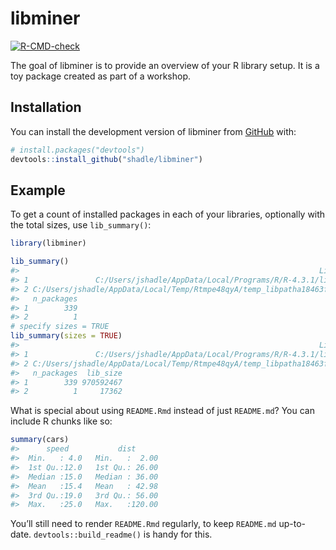 
<!-- README.md is generated from README.Rmd. Please edit that file -->

# libminer

<!-- badges: start -->

[![R-CMD-check](https://github.com/shadle/libminer/actions/workflows/R-CMD-check.yaml/badge.svg)](https://github.com/shadle/libminer/actions/workflows/R-CMD-check.yaml)
<!-- badges: end -->

The goal of libminer is to provide an overview of your R library setup.
It is a toy package created as part of a workshop.

## Installation

You can install the development version of libminer from
[GitHub](https://github.com/) with:

``` r
# install.packages("devtools")
devtools::install_github("shadle/libminer")
```

## Example

To get a count of installed packages in each of your libraries,
optionally with the total sizes, use `lib_summary()`:

``` r
library(libminer)

lib_summary()
#>                                                                   Library
#> 1               C:/Users/jshadle/AppData/Local/Programs/R/R-4.3.1/library
#> 2 C:/Users/jshadle/AppData/Local/Temp/Rtmpe48qyA/temp_libpatha18463fe4afa
#>   n_packages
#> 1        339
#> 2          1
# specify sizes = TRUE
lib_summary(sizes = TRUE)
#>                                                                   Library
#> 1               C:/Users/jshadle/AppData/Local/Programs/R/R-4.3.1/library
#> 2 C:/Users/jshadle/AppData/Local/Temp/Rtmpe48qyA/temp_libpatha18463fe4afa
#>   n_packages  lib_size
#> 1        339 970592467
#> 2          1     17362
```

What is special about using `README.Rmd` instead of just `README.md`?
You can include R chunks like so:

``` r
summary(cars)
#>      speed           dist       
#>  Min.   : 4.0   Min.   :  2.00  
#>  1st Qu.:12.0   1st Qu.: 26.00  
#>  Median :15.0   Median : 36.00  
#>  Mean   :15.4   Mean   : 42.98  
#>  3rd Qu.:19.0   3rd Qu.: 56.00  
#>  Max.   :25.0   Max.   :120.00
```

You’ll still need to render `README.Rmd` regularly, to keep `README.md`
up-to-date. `devtools::build_readme()` is handy for this.
